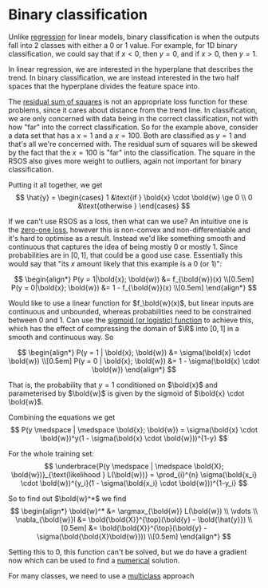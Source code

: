 # Binary classification

Unlike [regression](202210061318) for linear models, binary classification is
when the outputs fall into 2 classes with either a 0 or 1 value. For example,
for 1D binary classification, we could say that if $x < 0$, then $y = 0$, and if
$x > 0$, then $y = 1$.

In linear regression, we are interested in the hyperplane that describes the
trend. In binary classification, we are instead interested in the two half
spaces that the hyperplane divides the feature space into.

The [residual sum of squares](202210111531) is not an appropriate loss function
for these problems, since it cares about distance from the trend line. In
classification, we are only concerned with data being in the correct
classification, not with how "far" into the correct classification. So for the
example above, consider a data set that has a $x = 1$ and a $x = 100$. Both are
classified as $y = 1$ and that's all we're concerned with. The residual sum of
squares will be skewed by the fact that the $x = 100$ is "far" into the
classification. The square in the RSOS also gives more weight to outliers, again
not important for binary classification.

Putting it all together, we get
$$
\hat{y} = \begin{cases}
  1 &\text{if } \bold{x} \cdot \bold{w} \ge 0 \\
  0 &\text{otherwise }
\end{cases}
$$

If we can't use RSOS as a loss, then what can we use? An intuitive one is the
[zero-one loss](202210141113), however this is non-convex and non-differentiable
and it's hard to optimise as a result. Instead we'd like something smooth and
continuous that captures the idea of being mostly 0 or mostly 1. Since
probabilities are in $[0,1]$, that could be a good use case. Essentially this
would say that "its $x$ amount likely that this example is a 0 (or 1)":

$$
\begin{align*}
  P(y = 1|\bold{x}; \bold{w}) &= f_{\bold{w}}(x) \\[0.5em]
  P(y = 0|\bold{x}; \bold{w}) &= 1 - f_{\bold{w}}(x) \\[0.5em]
\end{align*}
$$

Would like to use a linear function for $f_\bold{w}(x)$, but linear inputs are
continuous and unbounded, whereas probabilities need to be constrained between 0
and 1. Can use the [sigmoid (or logistic) function](202210141123) to achieve
this, which has the effect of compressing the domain of $\R$ into
$[0,1]$ in a smooth and continuous way. So

$$
\begin{align*}
P(y = 1 | \bold{x}; \bold{w}) &= \sigma(\bold{x} \cdot \bold{w}) \\[0.5em]
P(y = 0 | \bold{x}; \bold{w}) &= 1 - \sigma(\bold{x} \cdot \bold{w})
\end{align*}
$$

That is, the probability that $y = 1$ conditioned on $\bold{x}$ and
parameterised by $\bold{w}$ is given by the sigmoid of $\bold{x} \cdot \bold{w}$.

Combining the equations we get
$$
P(y \medspace | \medspace \bold{x}; \bold{w}) =
\sigma(\bold{x} \cdot \bold{w})^y(1 - \sigma(\bold{x} \cdot \bold{w}))^{1-y}
$$

For the whole training set:
$$
\underbrace{P(y \medspace | \medspace \bold{X}; \bold{w})}_{\text{likelihood } L(\bold{w})} =
\prod_{i}^{n}  \sigma(\bold{x_i} \cdot \bold{w})^{y_i}(1 - \sigma(\bold{x_i} \cdot \bold{w}))^{1-y_i}
$$

So to find out $\bold{w}^*$ we find
$$
\begin{align*}
\bold{w}^* &= \argmax_{\bold{w}} L(\bold{w}) \\
\vdots \\
\nabla_{\bold{w}}l &= \bold{\bold{X}}^{\top}(\bold{y} - \bold{\hat{y}}) \\[0.5em]
&= \bold{\bold{X}}^{\top}(\bold{y} - \sigma(\bold{\bold{X}\bold{w}})) \\[0.5em]
\end{align*}
$$

Setting this to 0, this function can't be solved, but we do have a gradient now
which can be used to find a [numerical](202210061251) solution.

For many classes, we need to use a [multiclass](202210141248) approach
